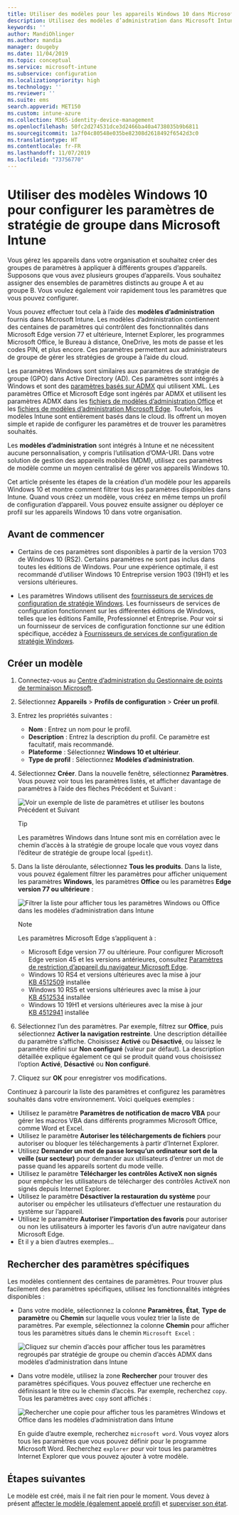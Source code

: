 ```yaml
---
title: Utiliser des modèles pour les appareils Windows 10 dans Microsoft Intune - Azure | Microsoft Docs
description: Utilisez des modèles d’administration dans Microsoft Intune afin de créer des groupes de paramètres pour les appareils Windows 10. En définissant ces paramètres dans un profil de configuration d’appareil, vous pouvez contrôler les programmes Office, Microsoft Edge, sécuriser les fonctionnalités dans Internet Explorer, contrôler l’accès à OneDrive, utiliser les fonctionnalités du Bureau à distance, activer la lecture automatique, définir les paramètres de gestion de l’alimentation, utiliser l’impression HTTP, utiliser différentes options de connexion utilisateur et contrôler la taille du journal des événements.
keywords: ''
author: MandiOhlinger
ms.author: mandia
manager: dougeby
ms.date: 11/04/2019
ms.topic: conceptual
ms.service: microsoft-intune
ms.subservice: configuration
ms.localizationpriority: high
ms.technology: ''
ms.reviewer: ''
ms.suite: ems
search.appverid: MET150
ms.custom: intune-azure
ms.collection: M365-identity-device-management
ms.openlocfilehash: 50fc2d274531dce3d2466ba40a4738035b9b6811
ms.sourcegitcommit: 1a7f04c80548e035be82308d2618492f6542d3c0
ms.translationtype: HT
ms.contentlocale: fr-FR
ms.lasthandoff: 11/07/2019
ms.locfileid: "73756770"
---
```

# <a name="use-windows-10-templates-to-configure-group-policy-settings-in-microsoft-intune"></a>Utiliser des modèles Windows 10 pour configurer les paramètres de stratégie de groupe dans Microsoft Intune

Vous gérez les appareils dans votre organisation et souhaitez créer des groupes de paramètres à appliquer à différents groupes d’appareils. Supposons que vous avez plusieurs groupes d’appareils. Vous souhaitez assigner des ensembles de paramètres distincts au groupe A et au groupe B. Vous voulez également voir rapidement tous les paramètres que vous pouvez configurer.

Vous pouvez effectuer tout cela à l’aide des **modèles d’administration** fournis dans Microsoft Intune. Les modèles d’administration contiennent des centaines de paramètres qui contrôlent des fonctionnalités dans Microsoft Edge version 77 et ultérieure, Internet Explorer, les programmes Microsoft Office, le Bureau à distance, OneDrive, les mots de passe et les codes PIN, et plus encore. Ces paramètres permettent aux administrateurs de groupe de gérer les stratégies de groupe à l’aide du cloud.

Les paramètres Windows sont similaires aux paramètres de stratégie de groupe (GPO) dans Active Directory (AD). Ces paramètres sont intégrés à Windows et sont des [paramètres basés sur ADMX](https://docs.microsoft.com/windows/client-management/mdm/understanding-admx-backed-policies) qui utilisent XML. Les paramètres Office et Microsoft Edge sont ingérés par ADMX et utilisent les paramètres ADMX dans les [fichiers de modèles d’administration Office](https://www.microsoft.com/download/details.aspx?id=49030) et les [fichiers de modèles d’administration Microsoft Edge](https://www.microsoftedgeinsider.com/enterprise). Toutefois, les modèles Intune sont entièrement basés dans le cloud. Ils offrent un moyen simple et rapide de configurer les paramètres et de trouver les paramètres souhaités.

Les **modèles d’administration** sont intégrés à Intune et ne nécessitent aucune personnalisation, y compris l’utilisation d’OMA-URI. Dans votre solution de gestion des appareils mobiles (MDM), utilisez ces paramètres de modèle comme un moyen centralisé de gérer vos appareils Windows 10.

Cet article présente les étapes de la création d’un modèle pour les appareils Windows 10 et montre comment filtrer tous les paramètres disponibles dans Intune. Quand vous créez un modèle, vous créez en même temps un profil de configuration d’appareil. Vous pouvez ensuite assigner ou déployer ce profil sur les appareils Windows 10 dans votre organisation.

## <a name="before-you-begin"></a>Avant de commencer

- Certains de ces paramètres sont disponibles à partir de la version 1703 de Windows 10 (RS2). Certains paramètres ne sont pas inclus dans toutes les éditions de Windows. Pour une expérience optimale, il est recommandé d’utiliser Windows 10 Entreprise version 1903 (19H1) et les versions ultérieures.

- Les paramètres Windows utilisent des [fournisseurs de services de configuration de stratégie Windows](https://docs.microsoft.com/windows/client-management/mdm/policy-configuration-service-provider#policies-supported-by-group-policy-and-admx-backed-policies). Les fournisseurs de services de configuration fonctionnent sur les différentes éditions de Windows, telles que les éditions Famille, Professionnel et Entreprise. Pour voir si un fournisseur de services de configuration fonctionne sur une édition spécifique, accédez à [Fournisseurs de services de configuration de stratégie Windows](https://docs.microsoft.com/windows/client-management/mdm/policy-configuration-service-provider#policies-supported-by-group-policy-and-admx-backed-policies).

## <a name="create-a-template"></a>Créer un modèle

1. Connectez-vous au [Centre d’administration du Gestionnaire de points de terminaison Microsoft](https://go.microsoft.com/fwlink/?linkid=2109431).
2. Sélectionnez **Appareils** > **Profils de configuration** > **Créer un profil**.
3. Entrez les propriétés suivantes :

    - **Nom** : Entrez un nom pour le profil.
    - **Description** : Entrez la description du profil. Ce paramètre est facultatif, mais recommandé.
    - **Plateforme** : Sélectionnez **Windows 10 et ultérieur**.
    - **Type de profil** : Sélectionnez **Modèles d’administration**.

4. Sélectionnez **Créer**. Dans la nouvelle fenêtre, sélectionnez **Paramètres**. Vous pouvez voir tous les paramètres listés, et afficher davantage de paramètres à l’aide des flèches Précédent et Suivant :

    ![Voir un exemple de liste de paramètres et utiliser les boutons Précédent et Suivant](./media/administrative-templates-windows/administrative-templates-sample-settings-list.png)

    > [!TIP]
    > Les paramètres Windows dans Intune sont mis en corrélation avec le chemin d’accès à la stratégie de groupe locale que vous voyez dans l’éditeur de stratégie de groupe local (`gpedit`).

5. Dans la liste déroulante, sélectionnez **Tous les produits**. Dans la liste, vous pouvez également filtrer les paramètres pour afficher uniquement les paramètres **Windows**, les paramètres **Office** ou les paramètres **Edge version 77 ou ultérieure** :

    ![Filtrer la liste pour afficher tous les paramètres Windows ou Office dans les modèles d’administration dans Intune](./media/administrative-templates-windows/administrative-templates-choose-windows-office-all-products.png)

    > [!NOTE]
    > Les paramètres Microsoft Edge s’appliquent à :
    >
    > - Microsoft Edge version 77 ou ultérieure. Pour configurer Microsoft Edge version 45 et les versions antérieures, consultez [Paramètres de restriction d’appareil du navigateur Microsoft Edge](device-restrictions-windows-10.md#microsoft-edge-browser).
    > - Windows 10 RS4 et versions ultérieures avec la mise à jour [KB 4512509](https://support.microsoft.com/kb/4512509) installée
    > - Windows 10 RS5 et versions ultérieures avec la mise à jour [KB 4512534](https://support.microsoft.com/kb/4512534) installée
    > - Windows 10 19H1 et versions ultérieures avec la mise à jour [KB 4512941](https://support.microsoft.com/kb/4512941) installée

6. Sélectionnez l’un des paramètres. Par exemple, filtrez sur **Office**, puis sélectionnez **Activer la navigation restreinte**. Une description détaillée du paramètre s’affiche. Choisissez **Activé** ou **Désactivé**, ou laissez le paramètre défini sur **Non configuré** (valeur par défaut). La description détaillée explique également ce qui se produit quand vous choisissez l’option **Activé**, **Désactivé** ou **Non configuré**.
7. Cliquez sur **OK** pour enregistrer vos modifications.

Continuez à parcourir la liste des paramètres et configurez les paramètres souhaités dans votre environnement. Voici quelques exemples :

- Utilisez le paramètre **Paramètres de notification de macro VBA** pour gérer les macros VBA dans différents programmes Microsoft Office, comme Word et Excel.
- Utilisez le paramètre **Autoriser les téléchargements de fichiers** pour autoriser ou bloquer les téléchargements à partir d’Internet Explorer.
- Utilisez **Demander un mot de passe lorsqu’un ordinateur sort de la veille (sur secteur)** pour demander aux utilisateurs d’entrer un mot de passe quand les appareils sortent du mode veille.
- Utilisez le paramètre **Télécharger les contrôles ActiveX non signés** pour empêcher les utilisateurs de télécharger des contrôles ActiveX non signés depuis Internet Explorer.
- Utilisez le paramètre **Désactiver la restauration du système** pour autoriser ou empêcher les utilisateurs d’effectuer une restauration du système sur l’appareil.
- Utilisez le paramètre **Autoriser l’importation des favoris** pour autoriser ou non les utilisateurs à importer les favoris d’un autre navigateur dans Microsoft Edge.
- Et il y a bien d’autres exemples...

## <a name="find-some-settings"></a>Rechercher des paramètres spécifiques

Les modèles contiennent des centaines de paramètres. Pour trouver plus facilement des paramètres spécifiques, utilisez les fonctionnalités intégrées disponibles :

- Dans votre modèle, sélectionnez la colonne **Paramètres**, **État**, **Type de paramètre** ou **Chemin** sur laquelle vous voulez trier la liste de paramètres. Par exemple, sélectionnez la colonne **Chemin** pour afficher tous les paramètres situés dans le chemin `Microsoft Excel` :

  ![Cliquez sur chemin d’accès pour afficher tous les paramètres regroupés par stratégie de groupe ou chemin d’accès ADMX dans modèles d’administration dans Intune](./media/administrative-templates-windows/path-filter-shows-excel-options.png)

- Dans votre modèle, utilisez la zone **Rechercher** pour trouver des paramètres spécifiques. Vous pouvez effectuer une recherche en définissant le titre ou le chemin d’accès. Par exemple, recherchez `copy`. Tous les paramètres avec `copy` sont affichés :

  ![Rechercher une copie pour afficher tous les paramètres Windows et Office dans les modèles d’administration dans Intune](./media/administrative-templates-windows/search-copy-settings.png) 

  En guide d’autre exemple, recherchez `microsoft word`. Vous voyez alors tous les paramètres que vous pouvez définir pour le programme Microsoft Word. Recherchez `explorer` pour voir tous les paramètres Internet Explorer que vous pouvez ajouter à votre modèle.

## <a name="next-steps"></a>Étapes suivantes

Le modèle est créé, mais il ne fait rien pour le moment. Vous devez à présent [affecter le modèle (également appelé profil)](device-profile-assign.md) et [superviser son état](device-profile-monitor.md).
